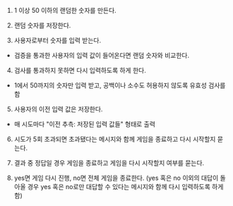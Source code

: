 1. 1 이상 50 이하의 랜덤한 숫자를 만든다.

2. 랜덤 숫자를 저장한다.

3. 사용자로부터 숫자를 입력 받는다.

- 검증을 통과한 사용자의 입력 값이 들어온다면 랜덤 숫자와 비교한다.

4. 검사를 통과하지 못하면 다시 입력하도록 하게 한다.

- 1에서 50까지의 숫자만 입력 받고, 공백이나 소수도 허용하지 않도록 유효성 검사를 함

5. 사용자의 이전 입력 값은 저장한다.

- 매 시도마다 "이전 추측: 저장된 입력 값들" 형태로 출력

6. 시도가 5회 초과되면 초과됐다는 메시지와 함께 게임을 종료하고 다시 시작할지 묻는다.

7. 결과 중 정답일 경우 게임을 종료하고 게임을 다시 시작할지 여부를 묻는다.

8. yes면 게임 다시 진행, no면 전체 게임을 종료한다. (yes 혹은 no 이외의 대답이 돌아올 경우 yes 혹은 no로만 대답할 수 있다는 메시지와 함께 다시 입력하도록 하게 함)
